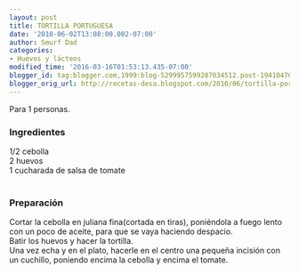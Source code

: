 ```yaml
---
layout: post
title: TORTILLA PORTUGUESA
date: '2010-06-02T13:08:00.002-07:00'
author: Smurf Dad
categories:
- Huevos y lácteos
modified_time: '2016-03-16T01:53:13.435-07:00'
blogger_id: tag:blogger.com,1999:blog-5299957599287034512.post-1941047038045503733
blogger_orig_url: http://recetas-desa.blogspot.com/2010/06/tortilla-portuguesa.html
---
```


Para 1 personas.<br /><h3>Ingredientes</h3>1/2 cebolla<br />2 huevos<br />1 cucharada de salsa de tomate<br /><br /><h3>Preparación</h3>Cortar la cebolla en juliana fina(cortada en tiras), poniéndola a fuego lento con un poco de aceite, para que se vaya haciendo despacio.<br />Batir los huevos y hacer la tortilla.<br />Una vez echa y en el plato, hacerle en el centro una pequeña incisión con un cuchillo, poniendo encima la cebolla y encima el tomate.